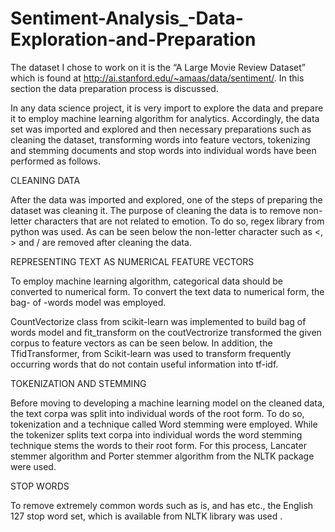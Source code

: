 # Sentiment-Analysis_-Data-Exploration-and-Preparation
The dataset I chose to work on it is the “A Large Movie Review Dataset” which is found at http://ai.stanford.edu/~amaas/data/sentiment/.  In this section the data preparation process is  discussed. 

In any data science project, it is very import to explore the data and prepare it to employ machine learning algorithm for analytics. Accordingly, the data set was imported and explored and then necessary preparations such as cleaning the dataset, transforming words into feature vectors, tokenizing and stemming documents and stop words into individual words have been performed as follows.

CLEANING DATA

After the data was imported and explored, one of the steps of preparing the dataset was cleaning it.  The purpose of cleaning the data is to remove non-letter characters that are not related to emotion. To do so, regex library from python was used.  As can be seen below the non-letter character such as <, > and / are removed after cleaning the data.

REPRESENTING TEXT AS NUMERICAL FEATURE VECTORS 

To employ machine learning algorithm, categorical data should be converted to numerical form. To convert the text data to numerical form, the bag- of -words model was employed.

CountVectorize class from scikit-learn was implemented to build bag of words model and fit_transform on the coutVectrorize transformed the given corpus to feature vectors as can be seen below. In addition, the TfidTransformer, from Scikit-learn was used to transform frequently occurring words that do not contain useful information into tf-idf.

TOKENIZATION AND STEMMING

Before moving to developing a machine learning model on the cleaned data, the text corpa was split into individual words of the root form. To do so, tokenization and a technique called Word stemming were employed. While the tokenizer splits text corpa into individual words the word stemming technique stems the words to their root form.  For this process, Lancater stemmer algorithm and Porter stemmer algorithm from the NLTK package were used.     

STOP WORDS
 
To remove extremely common words such as is, and has etc., the English 127 stop word set, which is available from NLTK library was used .
